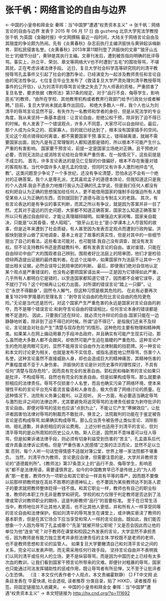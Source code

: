 # 张千帆：网络言论的自由与边界

← 中国的小皇帝和拜金女
秦晖：当“中国梦”遭遇“权贵资本主义” →
张千帆：网络言论的自由与边界
发表于 2015 年 06 月 17 日 由 guzheng
北京大学宪法学教授 张千帆 为英国《金融时报》中文网撰稿
最近一段时间，大陆关于网络言论自由及其限度的争论颇为热闹。先有《炎黄春秋》杂志前执行主编洪振快与黄钟起诉梅新育、郭松民侵害名誉。《炎黄春秋》2013年第11期刊登了洪振快的文章“‘狼牙山五壮士’的细节分歧”，黄钟是其执行主编。文章刊发后，遭到被告指向明确的批评辱骂。事实上，孙立平、荣剑、章文等网络大V也不时遭到“五毛”的围攻辱骂，不堪其扰，正在考虑诉诸法律手段。
近日，复旦大学社会科学高等研究院的刘清平教授辱骂孔孟事件又引起了社会的激烈争论，已经演变为一起涉及教师责任和言论自由的宪法性争议。七位复旦毕业生发布了《敦请复旦大学严肃处理刘清平教授辱骂事件的公开信》，认为刘清平的辱骂言论使之失去了为人师表的资格，严重损害了复旦名誉，要求依据《教师法》第37条的规定，对于“品行不良、侮辱学生，影响恶劣”的教师，“由所在学校、其他教育机构或者教育行政部门给予行政处分或者解聘。” 目前，复旦大学尚未就此事作出回应。
和绝大多数人一样，我个人也认为刘清平的辱骂言论显然不妥，有失作为一名教师和学者的身份，但是从宪法学的专业角度，我从来坚持一条基本底线：让言论自由，拒绝公权干预，除非到了迫不得已的时候。有人发表了一个错误观点，许多人不同意，大家尽可以自由辩论。最后，那个人成为众矢之的、孤家寡人，目的就已经达到了，根本没有国家插手的空间。无论这个观点错得如何离谱，都不需要国家干预.事实上，错得越离谱，就越不需要国家出面，因为凡是有正常理智的人都知道那是错的，所以根本不可能产生什么严重的有害影响。
国家要干预言论，前提一定是国家立场绝对正确，且干预绝对必要，否则无法防止或消除言论给社会带来严重伤害。在一般情况下，这些前提是不成立的。
首先，许多言论表达的是见仁见智的价值偏好，根本不存在衡量对错的客观标准。当代中国许多人是孔孟的信徒，但同时又有许多人激烈地抨击“孔教”。这类问题至少争论了一个多世纪，还没有争论清楚，恐怕永远不会有一个绝对的正确答案。我个人是尊孔派，尤其喜欢孟子的道德本体论，但我知道这只是我的个人选择.我会不遗余力地推行我认为正确的孔孟学说，但是我们任何人都没有权利把自认为正确的思想强加给任何人，更不能借用国家的强制手段强迫所有人接受某些人认为正确的东西，否则就回到了道德与政治专制主义的老路。
其次，有些言论表达的是有争议的事实判断，而其之所以有争议，就是因为答案并非一目了然。尤其对于遥远的历史问题，大家都不知道正确答案，国家怎么知道正确答案？所以只有通过自由辩论，才能让真理越辩越明。如果强迫大家闭嘴，国家亲自裁决，只能是“以其昏昏，使人昭昭”。
“狼牙山五壮士”是小学课本上人尽皆知的故事，但是近年来遭到了社会质疑，有人甚至因为发表否定观点而遭到行政拘留。洪振快到狼牙山做了实地调查，基本上肯定了故事的真实性，但是对其中的一些细节提出了自己的看法。这些看法可能对，也可能错.我自己没有调查，就没有发言权。但不论支持教科书还是质疑教科书，都有发表言论的自由。谁对谁错，只能在自由辩论中由广大的围观者自己辨别。围观者好比法庭上的陪审团，他们才是检验控辩两造提出证据的最终裁判者。在这个比喻中，如果国家作为法庭不让其中一方提出相关证据，必然会误导公民陪审团的判断。
最后，即便我们绝对自信地认定某个观点是严重错误的，也没有必要把国家请出来——正是因为它错得如此严重，几乎所有人都明白它是错的，以至连国家都知道它错了，因而都不会被它误导，这不就行了吗？这个时候再让公权力出面，对所谓的错误言论“踏上一只脚”，让它“永世不得翻身”，固然令人解气，但这种习惯是极其危险的。
在此有必要再次重复1929年罗隆基的至理名言：“剥夺言论自由的危险比言论自由的危险更危险。”无论是当代还是历代，对这个国家产生严重危害的永远是国家对言论自由的剥夺，而不是哪个错误言论.和剥夺言论自由的错误相比，任何言论本身的错误都是微不足道的。
因此，只要我们还在辩论，就必须允许辩论的自由.国家只能在一边静静地听着，除非到了迫不得已的时候。所谓“迫不得已”，是指我们还来不及辩论，言论就会对社会产生“清楚与现存危险”的情形。这种危险主要有物理和精神两类。如果某人在网上煽动用暴力手段冲击政府，并且确实有可能产生现实行动，那么虽然绝大多数人都不会跟风，却依然可能产生迫在眉睫的严重危险。这种言论产生的危险是肉眼可见的，显然不能用言论自由作为法律制裁的挡箭牌。另一种言论和本文的讨论更为相关，也就是发布不实信息，或指名道姓地公然辱骂，伤害个人名誉。这种言论虽然不直接威胁人身，却也会造成巨大的精神痛苦，其精神伤害的严重程度或不亚于人身伤害。
洪振快的言论是针对历史事件的理性探讨，不具有任何“清楚与现存危险”，因而具有完全的发表自由。郭松民和梅新育的言论如果只是批评，不构成辱骂，自然也有完全的发表自由。但是如果构成辱骂，那么就要承担相应的法律责任。辱骂不仅损害个人名誉，而且也确实污染了网络环境，使本来理性平和的言论平台充斥着流言蜚语和人身攻击，极大伤害了网络讨论的质量。在这种情况下，法院有义务秉公裁判、以正视听。
另一方面，有必要适当确定辱骂与激烈批评之间的法律边界，尤其要避免将追究辱骂的法律责任蜕变为剥夺批评的言论自由。即便对辱骂的惩处也应该“点到为止”，不能让它产生“寒蝉效应”，让批评者因害怕法律对辱骂的制裁而不敢批评。换言之，法院裁判的功能在于鉴定被告言论是否构成辱骂.如果确实构成辱骂，那么应当责令被告停止类似言论、消除影响、赔礼道歉，并承担相应的诉讼费用。
上述分析也适用于刘清平的言论，但刘清平辱骂的是众所周知的历史公众人物。斯人已逝，固然并不意味着可以任人辱骂，但是如果诉诸法律手段，则必须有切身利益受到伤害的“苦主”，孔孟直系后代或许具备法律诉讼资格。但是“严重伤害人民感情”之类的泛泛而论，显然不足以立案.否则，每个人听一句话觉得情感不适就对簿公堂，世界上哪一家法院都不堪重负。
当然，刘清平作为教师，言论更应自律，但需要注意的是，大学并非教师言论的“道德裁判所”。《教师法》第37条意义上的“品行不良、侮辱学生，影响恶劣”都不是法律用语，需要谨慎界定。如今的中国教育早已不是传统上的“为人师表”那一老套，教师作为一项职业和其它职业一样具有平等的尊严，因而既不要像以前那样把教师放在高处不胜寒的道德神坛上，也不要因为某些教师达不到圣人君子的要求就把教师整体贬得一钱不值。和其它职业一样，教师也有自己的职业标准，教师的本职工作无非是教学和研究。学校的权力仅限于判定教师是否达到了法律或常识对教师职业的期待，这是判断教师“品行”的首要标准。
至于在日常生活当中，教师地位并不比其他人更高，也不比其他人更低，并和所有人一样享受同等的言论自由和法律保护。假如刘清平的辱骂发生在课堂上，或许确实亵渎了教师的基本职责，但是在其它场合下应当享受和常人一样的言论自由。既如此，我们能否想象一个人因为辱骂了孔孟或哪个“先圣”就被开除公职呢？又是否会因此而让他的单位为他“连坐”呢？对于教师在课堂和校园之外发表的言论，大学显然不承担责任，因为教师是有能力独立思考并承担法律责任的主体.学校既不是老师的老师，也不是教师思想和言论的监管人。
如果复旦大学要撇清自己和刘清平言论之间的关系，完全可以发表声明，而无需采用任何行政手段。
坚持言论自由并不表明我们认同刘清平或任何人的立场，更不是纵容辱骂，而是因为中国历史上已经有太多次血的教训，让我们看到国家干预言论所带来的灾难。即便针对粗暴的辱骂，国家也只能通过司法发挥辅助性的惩戒作用，既让辱骂者有所忌惮，又不至于让批评者心生恐惧。
（注：本文仅代表作者个人观点，本文责编霍默静）
□ FT中文网
此条目发表在 华夏快递, 社会透视, 读者推荐 分类目录，贴了 HXKD，读者推荐 标签。将固定链接加入收藏夹。
← 中国的小皇帝和拜金女
秦晖：当“中国梦”遭遇“权贵资本主义” →
本文短链接为 http://hx.cnd.org/?p=111692